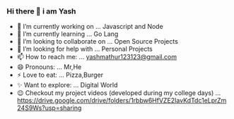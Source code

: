 
### Hi there 👋 i am Yash
- 🔭 I’m currently working on ... Javascript and Node
- 🌱 I’m currently learning ...   Go Lang
- 👯 I’m looking to collaborate on ...   Open Source Projects
- 🤔 I’m looking for help with ...  Personal Projects
- 📫 How to reach me: ...   yashmathur123123@gmail.com
- 😄 Pronouns: ...   Mr,He
- ⚡ Love to eat: ...  Pizza,Burger
- ✨ Want to explore: ... Digital World
- :wink: Checkout my project videos (developed during my college days) ... https://drive.google.com/drive/folders/1rbbw6HfVZE2IavKdTdc1eLprZm24S9Ws?usp=sharing

